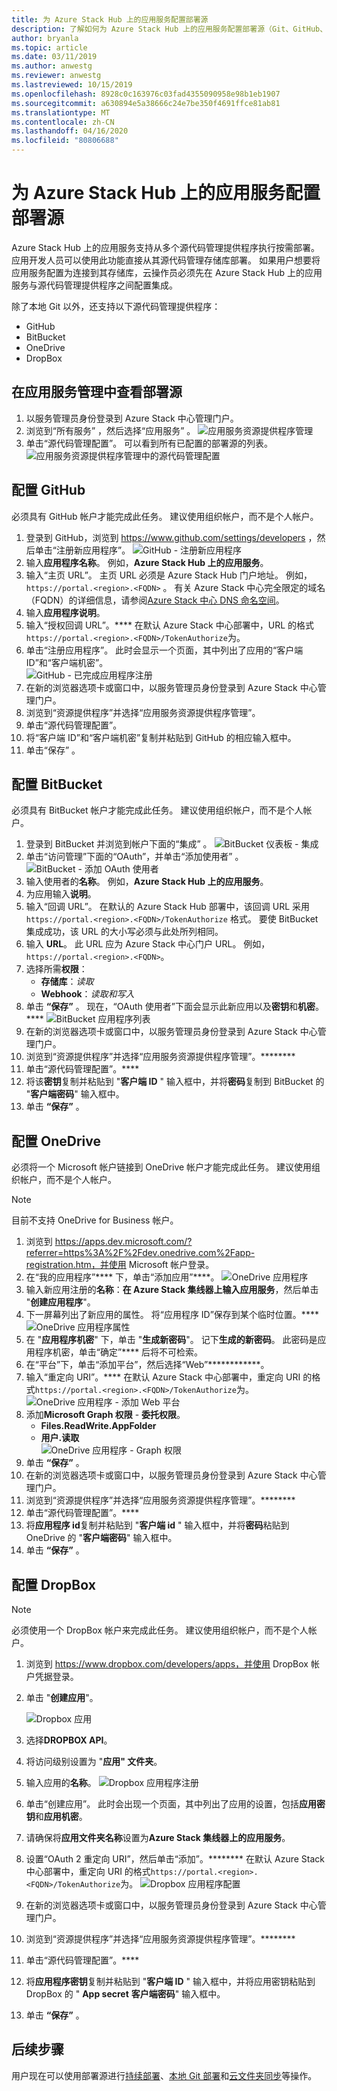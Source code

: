 ```yaml
---
title: 为 Azure Stack Hub 上的应用服务配置部署源
description: 了解如何为 Azure Stack Hub 上的应用服务配置部署源（Git、GitHub、BitBucket、DropBox 和 OneDrive）。
author: bryanla
ms.topic: article
ms.date: 03/11/2019
ms.author: anwestg
ms.reviewer: anwestg
ms.lastreviewed: 10/15/2019
ms.openlocfilehash: 8928c0c163976c03fad4355090958e98b1eb1907
ms.sourcegitcommit: a630894e5a38666c24e7be350f4691ffce81ab81
ms.translationtype: MT
ms.contentlocale: zh-CN
ms.lasthandoff: 04/16/2020
ms.locfileid: "80806688"
---
```

# <a name="configure-deployment-sources-for-app-services-on-azure-stack-hub"></a>为 Azure Stack Hub 上的应用服务配置部署源

Azure Stack Hub 上的应用服务支持从多个源代码管理提供程序执行按需部署。 应用开发人员可以使用此功能直接从其源代码管理存储库部署。 如果用户想要将应用服务配置为连接到其存储库，云操作员必须先在 Azure Stack Hub 上的应用服务与源代码管理提供程序之间配置集成。  

除了本地 Git 以外，还支持以下源代码管理提供程序：

* GitHub
* BitBucket
* OneDrive
* DropBox

## <a name="view-deployment-sources-in-app-service-administration"></a>在应用服务管理中查看部署源

1. 以服务管理员身份登录到 Azure Stack 中心管理门户。
2. 浏览到“所有服务”  ，然后选择“应用服务”  。
    ![应用服务资源提供程序管理][1]
3. 单击“源代码管理配置”。  可以看到所有已配置的部署源的列表。
    ![应用服务资源提供程序管理中的源代码管理配置][2]

## <a name="configure-github"></a>配置 GitHub

必须具有 GitHub 帐户才能完成此任务。 建议使用组织帐户，而不是个人帐户。

1. 登录到 GitHub，浏览到 https://www.github.com/settings/developers ，然后单击“注册新应用程序”。 
    ![GitHub - 注册新应用程序][3]
2. 输入**应用程序名称**。 例如，**Azure Stack Hub 上的应用服务**。
3. 输入“主页 URL”。  主页 URL 必须是 Azure Stack Hub 门户地址。 例如， `https://portal.<region>.<FQDN>` 。 有关 Azure Stack 中心完全限定的域名（FQDN）的详细信息，请参阅[Azure Stack 中心 DNS 命名空间](azure-stack-integrate-dns.md#azure-stack-hub-dns-namespace)。
4. 输入**应用程序说明**。
5. 输入“授权回调 URL”。**** 在默认 Azure Stack 中心部署中，URL 的格式`https://portal.<region>.<FQDN>/TokenAuthorize`为。 
6. 单击“注册应用程序”。  此时会显示一个页面，其中列出了应用的“客户端 ID”和“客户端机密”。  
    ![GitHub - 已完成应用程序注册][5]
7. 在新的浏览器选项卡或窗口中，以服务管理员身份登录到 Azure Stack 中心管理门户。
8. 浏览到“资源提供程序”并选择“应用服务资源提供程序管理”。  
9. 单击“源代码管理配置”。 
10. 将“客户端 ID”和“客户端机密”复制并粘贴到 GitHub 的相应输入框中。  
11. 单击“保存”  。

## <a name="configure-bitbucket"></a>配置 BitBucket

必须具有 BitBucket 帐户才能完成此任务。 建议使用组织帐户，而不是个人帐户。

1. 登录到 BitBucket 并浏览到帐户下面的“集成”  。
    ![BitBucket 仪表板 - 集成][7]
2. 单击“访问管理”下面的“OAuth”，并单击“添加使用者”   。
    ![BitBucket - 添加 OAuth 使用者][8]
3. 输入使用者的**名称**。 例如，**Azure Stack Hub 上的应用服务**。
4. 为应用输入**说明**。
5. 输入“回调 URL”。  在默认的 Azure Stack Hub 部署中，该回调 URL 采用 `https://portal.<region>.<FQDN>/TokenAuthorize` 格式。 要使 BitBucket 集成成功，该 URL 的大小写必须与此处所列相同。
6. 输入 **URL**。 此 URL 应为 Azure Stack 中心门户 URL。 例如，`https://portal.<region>.<FQDN>`。
7. 选择所需**权限**：
    - **存储库**：*读取*
    - **Webhook**：*读取和写入*
8. 单击 **“保存”** 。 现在，“OAuth 使用者”下面会显示此新应用以及**密钥**和**机密**。****
    ![BitBucket 应用程序列表][9]
9.  在新的浏览器选项卡或窗口中，以服务管理员身份登录到 Azure Stack 中心管理门户。
10.  浏览到“资源提供程序”并选择“应用服务资源提供程序管理”。********
11. 单击“源代码管理配置”。****
12. 将该**密钥**复制并粘贴到 "**客户端 ID** " 输入框中，并将**密码**复制到 BitBucket 的 "**客户端密码**" 输入框中。
13. 单击 **“保存”** 。

## <a name="configure-onedrive"></a>配置 OneDrive

必须将一个 Microsoft 帐户链接到 OneDrive 帐户才能完成此任务。  建议使用组织帐户，而不是个人帐户。

> [!NOTE]
> 目前不支持 OneDrive for Business 帐户。

1. 浏览到 https://apps.dev.microsoft.com/?referrer=https%3A%2F%2Fdev.onedrive.com%2Fapp-registration.htm，并使用 Microsoft 帐户登录。
2. 在“我的应用程序”**** 下，单击“添加应用”****。
![OneDrive 应用程序][10]
3. 输入新应用注册的**名称**：**在 Azure Stack 集线器上输入应用服务**，然后单击 "**创建应用程序**"。
4. 下一屏幕列出了新应用的属性。 将“应用程序 ID”保存到某个临时位置。****
![OneDrive 应用程序属性][11]
5. 在 "**应用程序机密**" 下，单击 "**生成新密码**"。 记下**生成的新密码**。 此密码是应用程序机密，单击“确定”**** 后将不可检索。
6. 在“平台”下，单击“添加平台”，然后选择“Web”************。
7. 输入“重定向 URI”。**** 在默认 Azure Stack 中心部署中，重定向 URI 的格式`https://portal.<region>.<FQDN>/TokenAuthorize`为。 
![OneDrive 应用程序 - 添加 Web 平台][12]
8. 添加**Microsoft Graph 权限** - **委托权限**。
    - **Files.ReadWrite.AppFolder**
    - **用户.读取**  
      ![OneDrive 应用程序 - Graph 权限][13]
9. 单击 **“保存”** 。
10.  在新的浏览器选项卡或窗口中，以服务管理员身份登录到 Azure Stack 中心管理门户。
11.  浏览到“资源提供程序”并选择“应用服务资源提供程序管理”。********
12. 单击“源代码管理配置”。****
13. 将**应用程序 id**复制并粘贴到 "**客户端 id** " 输入框中，并将**密码**粘贴到 OneDrive 的 "**客户端密码**" 输入框中。
14. 单击 **“保存”** 。

## <a name="configure-dropbox"></a>配置 DropBox

> [!NOTE]
> 必须使用一个 DropBox 帐户来完成此任务。 建议使用组织帐户，而不是个人帐户。

1. 浏览到 https://www.dropbox.com/developers/apps，并使用 DropBox 帐户凭据登录。
2. 单击 "**创建应用**"。

    ![Dropbox 应用][14]

3. 选择**DROPBOX API**。
4. 将访问级别设置为 "**应用" 文件夹**。
5. 输入应用的**名称**。
![Dropbox 应用程序注册][15]
6. 单击“创建应用”。  此时会出现一个页面，其中列出了应用的设置，包括**应用密钥**和**应用机密**。
7. 请确保将**应用文件夹名称**设置为**Azure Stack 集线器上的应用服务**。
8. 设置“OAuth 2 重定向 URI”，然后单击“添加”。******** 在默认 Azure Stack 中心部署中，重定向 URI 的格式`https://portal.<region>.<FQDN>/TokenAuthorize`为。 
![Dropbox 应用程序配置][16]
9.  在新的浏览器选项卡或窗口中，以服务管理员身份登录到 Azure Stack 中心管理门户。
10.  浏览到“资源提供程序”并选择“应用服务资源提供程序管理”。********
11. 单击“源代码管理配置”。****
12. 将**应用程序密钥**复制并粘贴到 "**客户端 ID** " 输入框中，并将应用密钥粘贴到 DropBox 的 " **App secret** **客户端密码**" 输入框中。
13. 单击 **“保存”** 。

## <a name="next-steps"></a>后续步骤

用户现在可以使用部署源进行[持续部署](https://docs.microsoft.com/azure/app-service/deploy-continuous-deployment)、[本地 Git 部署](https://docs.microsoft.com/azure/app-service/deploy-local-git)和[云文件夹同步](https://docs.microsoft.com/azure/app-service/deploy-content-sync)等操作。

<!--Image references-->
[1]: ./media/azure-stack-app-service-configure-deployment-sources/App-service-provider-admin.png
[2]: ./media/azure-stack-app-service-configure-deployment-sources/App-service-provider-admin-source-control-configuration.png
[3]: ./media/azure-stack-app-service-configure-deployment-sources/App-service-provider-admin-github-developer-applications.png
[4]: ./media/azure-stack-app-service-configure-deployment-sources/App-service-provider-admin-github-register-a-new-oauth-application-populated.png
[5]: ./media/azure-stack-app-service-configure-deployment-sources/App-service-provider-admin-github-register-a-new-oauth-application-complete.png
[6]: ./media/azure-stack-app-service-configure-deployment-sources/App-service-provider-admin-roles-management-server-repair-all.png
[7]: ./media/azure-stack-app-service-configure-deployment-sources/App-service-provider-admin-bitbucket-dashboard.png
[8]: ./media/azure-stack-app-service-configure-deployment-sources/App-service-provider-admin-bitbucket-access-management-add-oauth-consumer.png
[9]: ./media/azure-stack-app-service-configure-deployment-sources/App-service-provider-admin-bitbucket-access-management-add-oauth-consumer-complete.png
[10]: ./media/azure-stack-app-service-configure-deployment-sources/App-service-provider-admin-Onedrive-applications.png
[11]: ./media/azure-stack-app-service-configure-deployment-sources/App-service-provider-admin-Onedrive-application-registration.png
[12]: ./media/azure-stack-app-service-configure-deployment-sources/App-service-provider-admin-Onedrive-application-platform.png
[13]: ./media/azure-stack-app-service-configure-deployment-sources/App-service-provider-admin-Onedrive-application-graph-permissions.png
[14]: ./media/azure-stack-app-service-configure-deployment-sources/App-service-provider-admin-Dropbox-applications.png
[15]: ./media/azure-stack-app-service-configure-deployment-sources/App-service-provider-admin-Dropbox-application-registration.png
[16]: ./media/azure-stack-app-service-configure-deployment-sources/App-service-provider-admin-Dropbox-application-configuration.png
